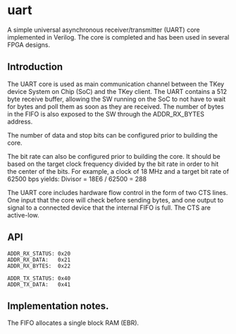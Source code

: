 uart
====

A simple universal asynchronous receiver/transmitter (UART) core
implemented in Verilog. The core is completed and has been used in
several FPGA designs.


## Introduction

The UART core is used as main communication channel between the TKey
device System on Chip (SoC) and the TKey client. The UART contains a
512 byte receive buffer, allowing the SW running on the SoC to not
have to wait for bytes and poll them as soon as they are received. The
number of bytes in the FIFO is also exposed to the SW through the
ADDR_RX_BYTES address.

The number of data and stop bits can be configured prior to building
the core.

The bit rate can also be configured prior to building the core. It
should be based on the target clock frequency divided by the bit rate
in order to hit the center of the bits. For example, a clock of 18 MHz
and a target bit rate of 62500 bps yields:
Divisor = 18E6 / 62500 = 288

The UART core includes hardware flow control in the form of two CTS
lines. One input that the core will check before sending bytes, and
one output to signal to a connected device that the internal FIFO is
full. The CTS are active-low.

## API

```
ADDR_RX_STATUS: 0x20
ADDR_RX_DATA:   0x21
ADDR_RX_BYTES:  0x22

ADDR_TX_STATUS: 0x40
ADDR_TX_DATA:   0x41
```

## Implementation notes.

The FIFO allocates a single block RAM (EBR).
